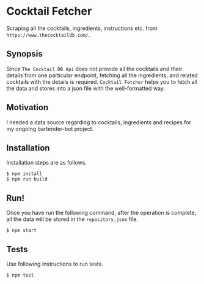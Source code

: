 
# Cocktail Fetcher

Scraping all the cocktails, ingredients, instructions etc. from `https://www.thecocktaildb.com/`.


## Synopsis

Since `The Cocktail DB Api` does not provide all the cocktails and their details from one particular endpoint, fetching all the ingredients, and related cocktails with the details is required.
`Cocktail Fetcher` helps you to fetch all the data and stores into a json file with the well-formatted way.

## Motivation

I needed a data source regarding to cocktails, ingredients and recipes for my ongoing bartender-bot project. 

## Installation

Installation steps are as follows.

```
$ npm install
$ npm run build
```

## Run!

Once you have run the following command, after the operation is complete, all the data will be stored in the `repository.json` file.

```
$ npm start
``` 

## Tests

Use following instructions to run tests.

```
$ npm test
```

